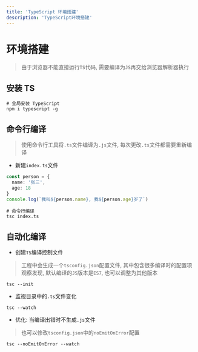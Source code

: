 ```yaml
---
title: 'TypeScript 环境搭建'
description: 'TypeScript环境搭建'
---
```


# 环境搭建

> 由于浏览器不能直接运行`TS`代码, 需要编译为`JS`再交给浏览器解析器执行

## 安装 TS

```shell
# 全局安装 TypeScript
npm i typescript -g
```

## 命令行编译

> 使用命令行工具将`.ts`文件编译为`.js`文件, 每次更改`.ts`文件都需要重新编译

- 新建`index.ts`文件

```ts
const person = {
  name: '张三',
  age: 18
}
console.log(`我叫${person.name}, 我${person.age}岁了`)
```

```shell
# 命令行编译
tsc index.ts
```

## 自动化编译

- 创建`TS`编译控制文件

> 工程中会生成一个`tsconfig.json`配置文件, 其中包含很多编译时的配置项
> 观察发现, 默认编译的`JS`版本是`ES7`, 也可以调整为其他版本

```shell
tsc --init
```

- 监视目录中的`.ts`文件变化

```shell
tsc --watch
```

- 优化: 当编译出错时不生成`.js`文件

> 也可以修改`tsconfig.json`中的`noEmitOnError`配置

```shell
tsc --noEmitOnError --watch
```

